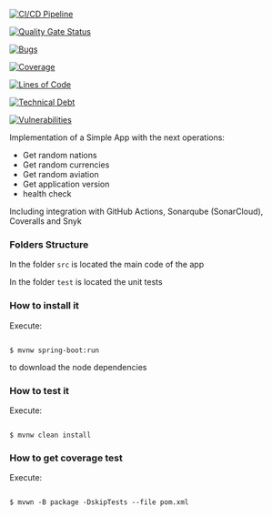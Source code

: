 [![CI/CD Pipeline](https://github.com/valeop/laboratorio2024/actions/workflows/build.yml/badge.svg)](https://github.com/valeop/laboratorio2024/actions/workflows/build.yml)

[![Quality Gate Status](https://sonarcloud.io/api/project_badges/measure?project=valeop_laboratorio2024&metric=alert_status)](https://sonarcloud.io/summary/new_code?id=valeop_laboratorio2024)

[![Bugs](https://sonarcloud.io/api/project_badges/measure?project=valeop_laboratorio2024&metric=bugs)](https://sonarcloud.io/summary/new_code?id=valeop_laboratorio2024)

[![Coverage](https://sonarcloud.io/api/project_badges/measure?project=valeop_laboratorio2024&metric=coverage)](https://sonarcloud.io/summary/new_code?id=valeop_laboratorio2024)

[![Lines of Code](https://sonarcloud.io/api/project_badges/measure?project=valeop_laboratorio2024&metric=ncloc)](https://sonarcloud.io/summary/new_code?id=valeop_laboratorio2024)

[![Technical Debt](https://sonarcloud.io/api/project_badges/measure?project=valeop_laboratorio2024&metric=sqale_index)](https://sonarcloud.io/summary/new_code?id=valeop_laboratorio2024)

[![Vulnerabilities](https://sonarcloud.io/api/project_badges/measure?project=valeop_laboratorio2024&metric=vulnerabilities)](https://sonarcloud.io/summary/new_code?id=valeop_laboratorio2024)

Implementation of a Simple App with the next operations:

* Get random nations
* Get random currencies
* Get random aviation
* Get application version
* health check



Including integration with GitHub Actions, Sonarqube (SonarCloud), Coveralls and Snyk



### Folders Structure

In the folder `src` is located the main code of the app

In the folder `test` is located the unit tests

### How to install it

Execute:

```shell

$ mvnw spring-boot:run

```
to download the node dependencies

### How to test it

Execute:

```shell

$ mvnw clean install

```



### How to get coverage test

Execute:

```shell

$ mvwn -B package -DskipTests --file pom.xml

```
